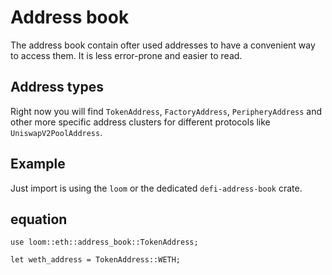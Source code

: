 # Address book
The address book contain ofter used addresses to have a convenient way to access them. It is less error-prone and easier to read.

## Address types
Right now you will find `TokenAddress`, `FactoryAddress`, `PeripheryAddress` and other more specific address clusters for different protocols like `UniswapV2PoolAddress`.

## Example
Just import is using the `loom` or the dedicated `defi-address-book` crate.
## equation
```rust,ignore
use loom::eth::address_book::TokenAddress;

let weth_address = TokenAddress::WETH;
```